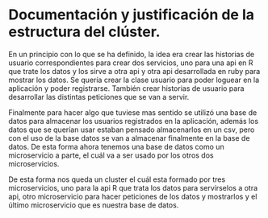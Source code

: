 # Documentación y justificación de la estructura del clúster.

En un principio con lo que se ha definido, la idea era crear las historias de usuario correspondientes para crear dos servicios, uno para una api en R que trate los datos y los sirve a otra api y otra api desarrollada en ruby para mostrar los datos. Se quería crear la clase usuario para poder loguear en la aplicación y poder registrarse. También crear historias de usuario para desarrollar las distintas peticiones que se van a servir.

Finalmente para hacer algo que tuviese mas sentido se utilizó una base de datos para almacenar los usuarios registrados en la aplicación, además los datos que se querían usar estaban pensado almacenarlos en un csv, pero con el uso de la base datos se van a almacenar finalmente en la base de datos. De esta forma ahora tenemos una base de datos como un microservicio a parte, el cuál va a ser usado por los otros dos microservicios.

De esta forma nos queda un cluster el cuál esta formado por tres microservicios, uno para la api R que trata los datos para servírselos a otra api, otro microservicio para hacer peticiones de los datos y mostrarlos y el último microservicio que es nuestra base de datos.
